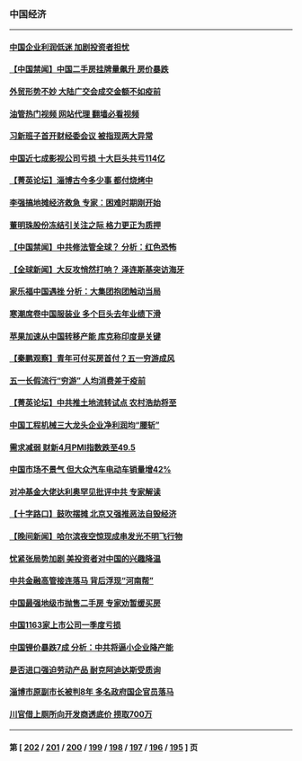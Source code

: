### 中国经济
---
#### [中国企业利润低迷 加剧投资者担忧](../../pages/ncid283/n13989693.md?05070045) 
#### [【中国禁闻】中国二手房挂牌量飙升 房价暴跌](../../pages/ncid283/n13989155.md?05070045) 
#### [外贸形势不妙 大陆广交会成交金额不如疫前](../../pages/ncid283/n13989343.md?05070045) 
#### [油管热门视频 网站代理 翻墙必看视频](http://138.2.39.72:81/youtube.html?epic-marker?05070045)
#### [习新班子首开财经委会议 被指现两大异常](../../pages/ncid283/n13989261.md?05070045) 
#### [中国近七成影视公司亏损 十大巨头共亏114亿](../../pages/ncid283/n13989231.md?05070045) 
#### [【菁英论坛】淄博古今多少事 都付烧烤中](../../pages/ncid283/n13989188.md?05070045) 
#### [李强搞地摊经济救急 专家：困难时期刚开始](../../pages/ncid283/n13988908.md?05070045) 
#### [董明珠股份冻结引关注之际 格力更正为质押](../../pages/ncid283/n13988833.md?05070045) 
#### [【中国禁闻】中共修法管全球？ 分析：红色恐怖](../../pages/ncid283/n13988360.md?05070045) 
#### [【全球新闻】大反攻悄然打响？ 泽连斯基突访海牙](../../pages/ncid283/n13988777.md?05070045) 
#### [家乐福中国遇挫 分析：大集团抱团触动当局](../../pages/ncid283/n13988605.md?05070045) 
#### [寒潮席卷中国服装业 多个巨头去年业绩下滑](../../pages/ncid283/n13988419.md?05070045) 
#### [苹果加速从中国转移产能 库克称印度是关键](../../pages/ncid283/n13988511.md?05070045) 
#### [【秦鹏观察】青年可付买房首付？五一穷游成风](../../pages/ncid283/n13988447.md?05070045) 
#### [五一长假流行“穷游” 人均消费差于疫前](../../pages/ncid283/n13988520.md?05070045) 
#### [【菁英论坛】中共推土地流转试点 农村浩劫将至](../../pages/ncid283/n13988362.md?05070045) 
#### [中国工程机械三大龙头企业净利润均“腰斩”](../../pages/ncid283/n13988370.md?05070045) 
#### [需求减弱 财新4月PMI指数跌至49.5](../../pages/ncid283/n13987934.md?05070045) 
#### [中国市场不景气 但大众汽车电动车销量增42%](../../pages/ncid283/n13988240.md?05070045) 
#### [对冲基金大佬达利奥罕见批评中共 专家解读](../../pages/ncid283/n13988020.md?05070045) 
#### [【十字路口】鼓吹摆摊 北京又强推恶法自毁经济](../../pages/ncid283/n13988125.md?05070045) 
#### [【晚间新闻】哈尔滨夜空惊现成串发光不明飞行物](../../pages/ncid283/n13987933.md?05070045) 
#### [忧紧张局势加剧 美投资者对中国的兴趣降温](../../pages/ncid283/n13987377.md?05070045) 
#### [中共金融高管接连落马 背后浮现“河南帮”](../../pages/ncid283/n13987585.md?05070045) 
#### [中国最强地级市抛售二手房 专家劝暂缓买房](../../pages/ncid283/n13987491.md?05070045) 
#### [中国1163家上市公司一季度亏损](../../pages/ncid283/n13987539.md?05070045) 
#### [中国锂价暴跌7成 分析：中共将逼小企业降产能](../../pages/ncid283/n13987515.md?05070045) 
#### [是否进口强迫劳动产品 耐克阿迪达斯受质询](../../pages/ncid283/n13987446.md?05070045) 
#### [淄博市原副市长被判8年 多名政府国企官员落马](../../pages/ncid283/n13987225.md?05070045) 
#### [川官借上厕所向开发商透底价 捞取700万](../../pages/ncid283/n13987224.md?05070045) 

---
#### 第 [ [202](./202.md?05070045) / [201](./201.md?05070045) / [200](./200.md?05070045) / [199](./199.md?05070045) / [198](./198.md?05070045) / [197](./197.md?05070045) / [196](./196.md?05070045) / [195](./195.md?05070045) ] 页
